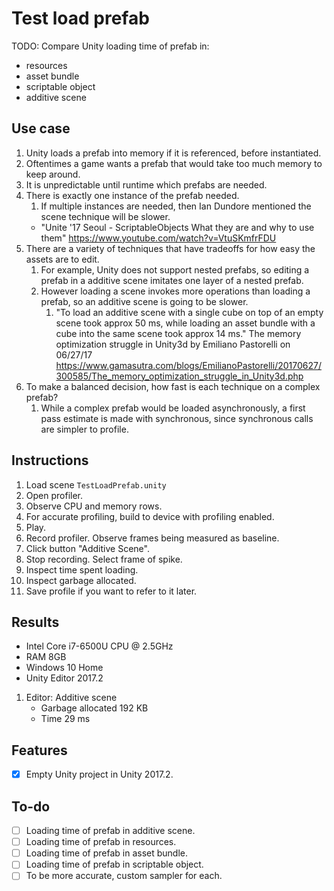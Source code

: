 # Test load prefab

TODO: Compare Unity loading time of prefab in:

- resources
- asset bundle
- scriptable object
- additive scene

## Use case

1. Unity loads a prefab into memory if it is referenced, before instantiated.
1. Oftentimes a game wants a prefab that would take too much memory to keep around.
1. It is unpredictable until runtime which prefabs are needed.
1. There is exactly one instance of the prefab needed.
    1. If multiple instances are needed, then Ian Dundore mentioned the scene technique will be slower.
    - "Unite '17 Seoul - ScriptableObjects What they are and why to use them" <https://www.youtube.com/watch?v=VtuSKmfrFDU>
1. There are a variety of techniques that have tradeoffs for how easy the assets are to edit.
    1. For example, Unity does not support nested prefabs, so editing a prefab in a additive scene imitates one layer of a nested prefab.
    1. However loading a scene invokes more operations than loading a prefab, so an additive scene is going to be slower.
        1. "To load an additive scene with a single cube on top of an empty scene took approx 50 ms, while loading an asset bundle with a cube into the same scene took approx 14 ms." The memory optimization struggle in Unity3d by Emiliano Pastorelli on 06/27/17 <https://www.gamasutra.com/blogs/EmilianoPastorelli/20170627/300585/The_memory_optimization_struggle_in_Unity3d.php>
1. To make a balanced decision, how fast is each technique on a complex prefab?
    1. While a complex prefab would be loaded asynchronously, a first pass estimate is made with synchronous, since synchronous calls are simpler to profile.

## Instructions

1. Load scene `TestLoadPrefab.unity`
1. Open profiler.
1. Observe CPU and memory rows.
1. For accurate profiling, build to device with profiling enabled.
1. Play.
1. Record profiler.  Observe frames being measured as baseline.
1. Click button "Additive Scene".
1. Stop recording.  Select frame of spike.
1. Inspect time spent loading.
1. Inspect garbage allocated.
1. Save profile if you want to refer to it later.

## Results

- Intel Core i7-6500U CPU @ 2.5GHz
- RAM 8GB
- Windows 10 Home
- Unity Editor 2017.2

1. Editor: Additive scene
    - Garbage allocated 192 KB
    - Time 29 ms

## Features

- [x] Empty Unity project in Unity 2017.2.

## To-do

- [ ] Loading time of prefab in additive scene.
- [ ] Loading time of prefab in resources.
- [ ] Loading time of prefab in asset bundle.
- [ ] Loading time of prefab in scriptable object.
- [ ] To be more accurate, custom sampler for each.
